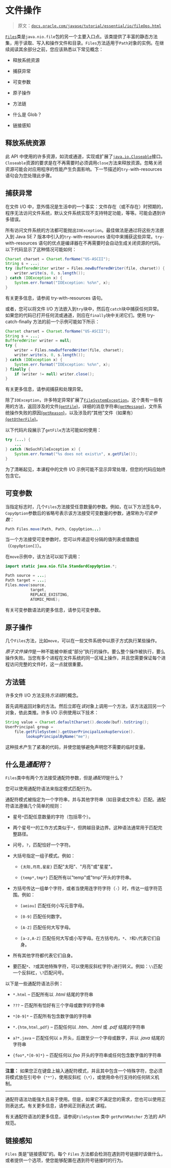 # 文件操作

> 原文：[`docs.oracle.com/javase/tutorial/essential/io/fileOps.html`](https://docs.oracle.com/javase/tutorial/essential/io/fileOps.html)

[`Files`](https://docs.oracle.com/javase/8/docs/api/java/nio/file/Files.html)类是`java.nio.file`包的另一个主要入口点。该类提供了丰富的静态方法集，用于读取、写入和操作文件和目录。`Files`方法适用于`Path`对象的实例。在继续阅读其余部分之前，您应该熟悉以下常见概念：

+   释放系统资源

+   捕获异常

+   可变参数

+   原子操作

+   方法链

+   什么是 Glob？

+   链接感知

## 释放系统资源

此 API 中使用的许多资源，如流或通道，实现或扩展了[`java.io.Closeable`](https://docs.oracle.com/javase/8/docs/api/java/io/Closeable.html)接口。`Closeable`资源的要求是在不再需要时必须调用`close`方法来释放资源。忽略关闭资源可能会对应用程序的性能产生负面影响。下一节描述的`try-`with-resources 语句会为您处理此步骤。

## 捕获异常

在文件 I/O 中，意外情况是生活中的一个事实：文件存在（或不存在）时预期的，程序无法访问文件系统，默认文件系统实现不支持特定功能，等等。可能会遇到许多错误。

所有访问文件系统的方法都可能抛出`IOException`。最佳做法是通过将这些方法嵌入到 Java SE 7 版本中引入的`try-`with-resources 语句中来捕获这些异常。`try-`with-resources 语句的优点是编译器在不再需要时会自动生成关闭资源的代码。以下代码显示了这种情况可能如何：

```java
Charset charset = Charset.forName("US-ASCII");
String s = ...;
try (BufferedWriter writer = Files.newBufferedWriter(file, charset)) {
    writer.write(s, 0, s.length());
} catch (IOException x) {
    System.err.format("IOException: %s%n", x);
}

```

有关更多信息，请参阅 try-with-resources 语句。

或者，您可以将文件 I/O 方法嵌入到`try`块中，然后在`catch`块中捕获任何异常。如果您的代码已打开任何流或通道，则应在`finally`块中关闭它们。使用 try-catch-finally 方法的前一个示例可能如下所示：

```java
Charset charset = Charset.forName("US-ASCII");
String s = ...;
BufferedWriter writer = null;
try {
    writer = Files.newBufferedWriter(file, charset);
    writer.write(s, 0, s.length());
} catch (IOException x) {
    System.err.format("IOException: %s%n", x);
} finally {
    if (writer != null) writer.close();
}

```

有关更多信息，请参阅捕获和处理异常。

除了`IOException`，许多特定异常扩展了[`FileSystemException`](https://docs.oracle.com/javase/8/docs/api/java/nio/file/FileSystemException.html)。这个类有一些有用的方法，返回涉及的文件[(`getFile`)](https://docs.oracle.com/javase/8/docs/api/java/nio/file/FileSystemException.html#getFile--)，详细的消息字符串[(`getMessage`)](https://docs.oracle.com/javase/8/docs/api/java/nio/file/FileSystemException.html#getMessage--)，文件系统操作失败的原因[(`getReason`)](https://docs.oracle.com/javase/8/docs/api/java/nio/file/FileSystemException.html#getReason--)，以及涉及的“其他”文件（如果有）[(`getOtherFile`)](https://docs.oracle.com/javase/8/docs/api/java/nio/file/FileSystemException.html#getOtherFile--)。

以下代码片段展示了`getFile`方法可能如何使用：

```java
try (...) {
    ...    
} catch (NoSuchFileException x) {
    System.err.format("%s does not exist\n", x.getFile());
}

```

为了清晰起见，本课程中的文件 I/O 示例可能不显示异常处理，但您的代码应始终包含它。

## 可变参数

当指定标志时，几个`Files`方法接受任意数量的参数。例如，在以下方法签名中，`CopyOption`参数后的省略号表示该方法接受可变数量的参数，通常称为*可变参数*：

```java
Path Files.move(Path, Path, CopyOption...)

```

当一个方法接受可变参数时，您可以传递逗号分隔的值列表或值数组（`CopyOption[]`）。

在`move`示例中，该方法可以如下调用：

```java
import static java.nio.file.StandardCopyOption.*;

Path source = ...;
Path target = ...;
Files.move(source,
           target,
           REPLACE_EXISTING,
           ATOMIC_MOVE);

```

有关可变参数语法的更多信息，请参见可变参数。

## 原子操作

几个`Files`方法，比如`move`，可以在一些文件系统中以原子方式执行某些操作。

*原子文件操作*是一种不能被中断或“部分”执行的操作。要么整个操作被执行，要么操作失败。当您有多个进程在文件系统的同一区域上操作，并且您需要保证每个进程访问完整的文件时，这一点就很重要。

## 方法链

许多文件 I/O 方法支持*方法链*的概念。

首先调用返回对象的方法。然后立即在*该*对象上调用一个方法，该方法返回另一个对象，依此类推。许多 I/O 示例使用以下技术：

```java
String value = Charset.defaultCharset().decode(buf).toString();
UserPrincipal group =
    file.getFileSystem().getUserPrincipalLookupService().
         lookupPrincipalByName("me");

```

这种技术产生了紧凑的代码，并使您能够避免声明您不需要的临时变量。

## 什么是*通配符*？

`Files`类中有两个方法接受通配符参数，但是*通配符*是什么？

您可以使用通配符语法来指定模式匹配行为。

通配符模式被指定为一个字符串，并与其他字符串（如目录或文件名）匹配。通配符语法遵循几个简单的规则：

+   星号`*`匹配任意数量的字符（包括零个）。

+   两个星号`**`的工作方式类似于`*`，但跨越目录边界。这种语法通常用于匹配完整路径。

+   问号，`?`，匹配恰好一个字符。

+   大括号指定一组子模式。例如：

    +   `{太阳,月亮,星星}` 匹配"太阳"、"月亮"或"星星"。

    +   `{temp*,tmp*}` 匹配所有以"temp"或"tmp"开头的字符串。

+   方括号传达一组单个字符，或者当使用连字符字符（`-`）时，传达一组字符范围。例如：

    +   `[aeiou]` 匹配任何小写元音字母。

    +   `[0-9]` 匹配任何数字。

    +   `[A-Z]` 匹配任何大写字母。

    +   `[a-z,A-Z]` 匹配任何大写或小写字母。在方括号内，`*`、`?`和`\`代表它们自身。

+   所有其他字符都代表它们自身。

+   要匹配`*`、`?`或其他特殊字符，可以使用反斜杠字符`\`进行转义。例如：`\\`匹配一个反斜杠，`\?`匹配问号。

以下是一些通配符语法示例：

+   `*.html` – 匹配所有以 *.html* 结尾的字符串

+   `???` – 匹配所有恰好有三个字母或数字的字符串

+   `*[0-9]*` – 匹配所有包含数字值的字符串

+   `*.{htm,html,pdf}` – 匹配任何以 *.htm*、*.html* 或 *.pdf* 结尾的字符串

+   `a?*.java` – 匹配任何以 `a` 开头，后跟至少一个字母或数字，并以 *.java* 结尾的字符串

+   `{foo*,*[0-9]*}` – 匹配任何以 *foo* 开头的字符串或任何包含数字值的字符串

* * *

**注意：** 如果您正在键盘上输入通配符模式，并且其中包含一个特殊字符，您必须将模式放在引号中（`"*"`），使用反斜杠（`\*`），或使用命令行支持的任何转义机制。

* * *

通配符语法功能强大且易于使用。但是，如果它不满足您的需求，您也可以使用正则表达式。有关更多信息，请参阅正则表达式 课程。

有关通配符语法的更多信息，请参阅`FileSystem` 类中 `getPathMatcher` 方法的 API 规范。

## 链接感知

`Files` 类是"链接感知"的。每个 `Files` 方法都会检测在遇到符号链接时该做什么，或者提供一个选项，使您能够配置在遇到符号链接时的行为。
